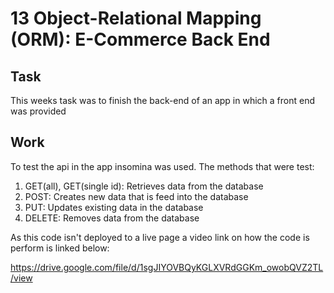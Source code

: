 # 13 Object-Relational Mapping (ORM): E-Commerce Back End

## Task

This weeks task was to finish the back-end of an app in which a front end was provided 

## Work
To test the api in the app insomina was used. The methods that were test:
1. GET(all), GET(single id): Retrieves data from the database
2. POST: Creates new data that is feed into the database
3. PUT: Updates existing data in the database
4. DELETE: Removes data from the database

As this code isn't deployed to a live page a video link on how the code is perform is linked below:

https://drive.google.com/file/d/1sgJIYOVBQyKGLXVRdGGKm_owobQVZ2TL/view

